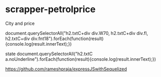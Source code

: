# scrapper-petrolprice

City and price

document.querySelectorAll("h2.txtC+div div.W70, h2.txtC+div div.fl, h2.txtC+div div.fnt18").forEach(function(result){console.log(result.innerText);})

state
document.querySelectorAll("h2.txtC a.noUnderline").forEach(function(result){console.log(result.innerText);})


https://github.com/rameshpraja/expressJSwithSequelized